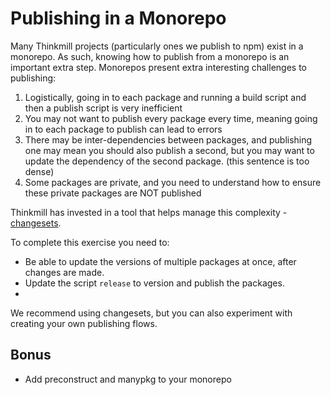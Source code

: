 # Publishing in a Monorepo

Many Thinkmill projects (particularly ones we publish to npm) exist in a monorepo. As such, knowing how to publish from a monorepo is an important extra step. Monorepos present extra interesting challenges to publishing:

1. Logistically, going in to each package and running a build script and then a publish script is very inefficient
2. You may not want to publish every package every time, meaning going in to each package to publish can lead to errors
3. There may be inter-dependencies between packages, and publishing one may mean you should also publish a second, but you may want to update the dependency of the second package. (this sentence is too dense)
4. Some packages are private, and you need to understand how to ensure these private packages are NOT published

Thinkmill has invested in a tool that helps manage this complexity - [changesets](https://github.com/atlassian/changesets).

To complete this exercise you need to:

- Be able to update the versions of multiple packages at once, after changes are made.
- Update the script `release` to version and publish the packages.
-

We recommend using changesets, but you can also experiment with creating your own publishing flows.

## Bonus

- Add preconstruct and manypkg to your monorepo

